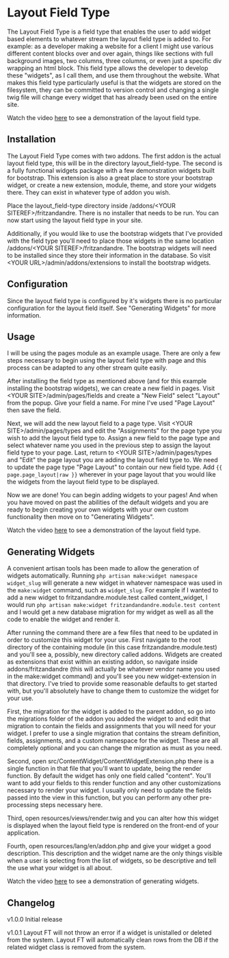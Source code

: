 # Layout Field Type
The Layout Field Type is a field type that enables the user to add widget based elements
to whatever stream the layout field type is added to. For example: as a developer making
a website for a client I might use various different content blocks over and over again,
things like sections with full background images, two columns, three columns, or even
just a specific div wrapping an html block. This field type allows the developer to
develop these "widgets", as I call them, and use them throughout the website. What makes
this field type particularly useful is that the widgets are stored on the filesystem,
they can be committed to version control and changing a single twig file will change
every widget that has already been used on the entire site.

Watch the video <a href="#">here</a> to see a demonstration of the layout field type.

## Installation
The Layout Field Type comes with two addons. The first addon is the actual
layout field type, this will be in the directory layout_field-type. The second is a fully
functional widgets package with a few demonstration widgets built for bootstrap. This
extension is also a great place to store your bootstrap widget, or create a new extension,
module, theme, and store your widgets there. They can exist in whatever type of addon you
wish.

Place the layout_field-type directory inside /addons/\<YOUR SITEREF\>/fritzandandre.
There is no installer that needs to be run. You can now start using the layout field type
in your site.

Additionally, if you would like to use the bootstrap widgets that I've provided with the
field type you'll need to place those widgets in the same location /addons/\<YOUR
SITEREF\>/fritzandandre. The bootstrap widgets will need to be installed since they store
their information in the database. So visit \<YOUR URL\>/admin/addons/extensions to
install the bootstrap widgets.

## Configuration
Since the layout field type is configured by it's widgets there is no particular
configuration for the layout field itself. See "Generating Widgets" for more information.

## Usage
I will be using the pages module as an example usage. There are only a few steps
necessary to begin using the layout field type with page and this process can be adapted
to any other stream quite easily.

After installing the field type as mentioned above (and for this example installing the
bootstrap widgets), we can create a new field in pages. Visit
\<YOUR SITE\>/admin/pages/fields and create a "New Field" select "Layout" from the popup.
Give your field a name. For mine I've used "Page Layout" then save the field.

Next, we will add the new layout field to a page type. Visit
\<YOUR SITE\>/admin/pages/types and edit the "Assignments" for the page type you wish to
add the layout field type to. Assign a new field to the page type and select whatever
name you used in the previous step to assign the layout field type to your page. Last,
return to \<YOUR SITE\>/admin/pages/types and "Edit" the page layout you are adding the
layout field type to. We need to update the page type "Page Layout" to contain our new
field type. Add ```{{ page.page_layout|raw }}``` wherever in your page layout that you
would like the widgets from the layout field type to be displayed.

Now we are done! You can begin adding widgets to your pages! And when you have moved on
past the abilities of the default widgets and you are ready to begin creating your own
widgets with your own custom functionality then move on to "Generating Widgets".

Watch the video <a href="#">here</a> to see a demonstration of the layout field type.

## Generating Widgets
A convenient artisan tools has been made to allow the generation of widgets automatically.
Running ```php artisan make:widget namespace widget_slug``` will generate a new widget in
whatever namespace was used in the ```make:widget``` command, such as ```widget_slug```.
For example if I wanted to add a new widget to fritzandandre.module.test called
content_widget, I would run 
```php artisan make:widget fritzandandandre.module.test content``` and I would get a new
database migration for my widget as well as all the code to enable the widget and
render it.

After running the command there are a few files that need to be updated in order to
customize this widget for your use. First navigate to the root directory of the containing
module (in this case fritzandandre.module.test) and you'll see a, possibly, new directory
called addons. Widgets are created as extensions that exist within an existing addon, so
navigate inside addons/fritzandandre (this will actually be whatever vendor name you used
in the make:widget command) and you'll see you new widget-extension in that directory.
 I've tried to provide some reasonable defaults to get started with, but you'll absolutely
 have to change them to customize the widget for your use.
 
 First, the migration for the widget is added to the parent addon, so go into the migrations
 folder of the addon you added the widget to and edit that migration to contain the fields
 and assignments that you will need for your widget. I prefer to use a single migration 
 that contains the stream definition, fields, assignments, and a custom namespace for the
 widget. These are all completely optional and you can change the migration as must as you
 need.
 
 Second, open src/ContentWidget/ContentWidgetExtension.php there is a single function in that
 file that you'll want to update, being the render function. By default the widget has only
 one field called "content". You'll want to add your fields to this render function and
 any other customizations necessary to render your widget. I usually only need to update the
 fields passed into the view in this function, but you can perform any other pre-processing
 steps necessary here.
 
 Third, open resources/views/render.twig and you can alter how this widget is displayed
 when the layout field type is rendered on the front-end of your application.
 
 Fourth, open resources/lang/en/addon.php and give your widget a good description. This
 description and the widget name are the only things visible when a user is selecting from
 the list of widgets, so be descriptive and tell the use what your widget is all about.
 
 Watch the video <a href="#">here</a> to see a demonstration of generating widgets.

## Changelog

 v1.0.0 Initial release

 v1.0.1 Layout FT will not throw an error if a widget is unistalled or deleted from the system. Layout FT will automatically clean rows from the DB if the related widget class is removed from the system.
